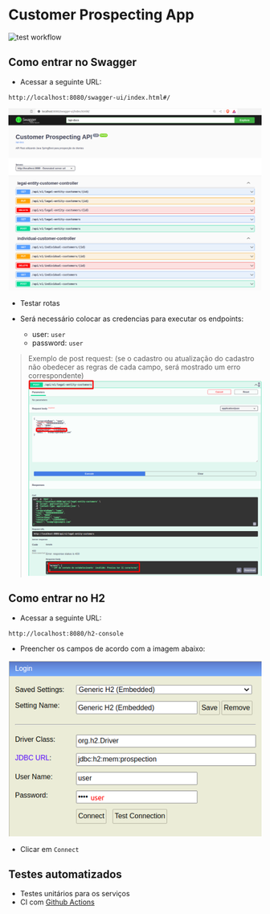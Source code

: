 # Customer Prospecting App

![test workflow](https://github.com/Akaori/customer-prospecting-app/actions/workflows/test.yaml/badge.svg)

## Como entrar no Swagger

- Acessar a seguinte URL:

```
http://localhost:8080/swagger-ui/index.html#/
```

![swagger.png](images/swagger.png)

- Testar rotas

- Será necessário colocar as credencias para executar os endpoints:

  - user: `user`
  - password: `user`

> Exemplo de post request: (se o cadastro ou atualização do cadastro não obedecer as regras de cada campo, será mostrado um erro correspondente)
![post_request.png](images/post_request.png)

## Como entrar no H2

- Acessar a seguinte URL:

```
http://localhost:8080/h2-console
```

- Preencher os campos de acordo com a imagem abaixo:

![access_h2.png](images/access_h2.png)

- Clicar em `Connect`


## Testes automatizados

- Testes unitários para os serviços
- CI com [Github Actions](https://github.com/Akaori/customer-prospecting-app/actions)